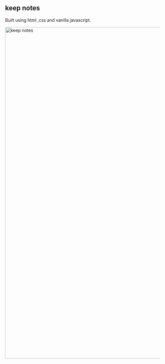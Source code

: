 ## keep notes

Built using  html ,css and vanilla javascript.

<img width="1073" alt="keep notes" src="https://github.com/LINGALASUNNY/javascript30dayschallenge/assets/120237062/cdb94652-900f-43dc-b002-6a22428776a4">


